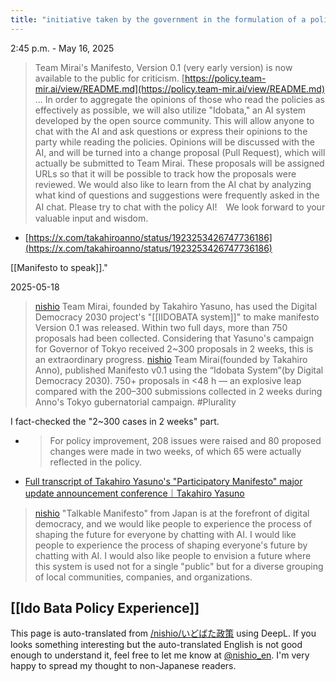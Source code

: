 ```yaml
---
title: "initiative taken by the government in the formulation of a policy or bill (rather than by bureaucrats) to promote good governance"
---
```


2:45 p.m. - May 16, 2025
> Team Mirai's Manifesto, Version 0.1 (very early version) is now available to the public for criticism.
>  [https://policy.team-mir.ai/view/README.md](https://policy.team-mir.ai/view/README.md)
>  ...
>  In order to aggregate the opinions of those who read the policies as effectively as possible, we will also utilize "Idobata," an AI system developed by the open source community. This will allow anyone to chat with the AI and ask questions or express their opinions to the party while reading the policies.
>  Opinions will be discussed with the AI, and will be turned into a change proposal (Pull Request), which will actually be submitted to Team Mirai. These proposals will be assigned URLs so that it will be possible to track how the proposals were reviewed. We would also like to learn from the AI chat by analyzing what kind of questions and suggestions were frequently asked in the AI chat.
>  Please try to chat with the policy AI!　We look forward to your valuable input and wisdom.
- [https://x.com/takahiroanno/status/1923253426747736186](https://x.com/takahiroanno/status/1923253426747736186)

[[Manifesto to speak]]."

2025-05-18
> [nishio](https://x.com/nishio/status/1923929738026025410) Team Mirai, founded by Takahiro Yasuno, has used the Digital Democracy 2030 project's "[[IIDOBATA system]]" to make manifesto Version 0.1 was released. Within two full days, more than 750 proposals had been collected. Considering that Yasuno's campaign for Governor of Tokyo received 2~300 proposals in 2 weeks, this is an extraordinary progress.
> [nishio](https://x.com/nishio/status/1923936727238164514) Team Mirai(founded by Takahiro Anno), published Manifesto v0.1 using the “Idobata System”(by Digital Democracy 2030). 750+ proposals in <48 h — an explosive leap compared with the 200–300 submissions collected in 2 weeks during Anno's Tokyo gubernatorial campaign. #Plurality

I fact-checked the "2~300 cases in 2 weeks" part.
- > For policy improvement, 208 issues were raised and 80 proposed changes were made in two weeks, of which 65 were actually reflected in the policy.
- [Full transcript of Takahiro Yasuno's "Participatory Manifesto" major update announcement conference｜Takahiro Yasuno](https://note.com/takahiroanno/n/n59c638a338ef)

> [nishio](https://x.com/nishio/status/1923941861703750109) "Talkable Manifesto" from Japan is at the forefront of digital democracy, and we would like people to experience the process of shaping the future for everyone by chatting with AI. I would like people to experience the process of shaping everyone's future by chatting with AI. I would also like people to envision a future where this system is used not for a single "public" but for a diverse grouping of local communities, companies, and organizations.

[[Ido Bata Policy Experience]]
---
This page is auto-translated from [/nishio/いどばた政策](https://scrapbox.io/nishio/いどばた政策) using DeepL. If you looks something interesting but the auto-translated English is not good enough to understand it, feel free to let me know at [@nishio_en](https://twitter.com/nishio_en). I'm very happy to spread my thought to non-Japanese readers.